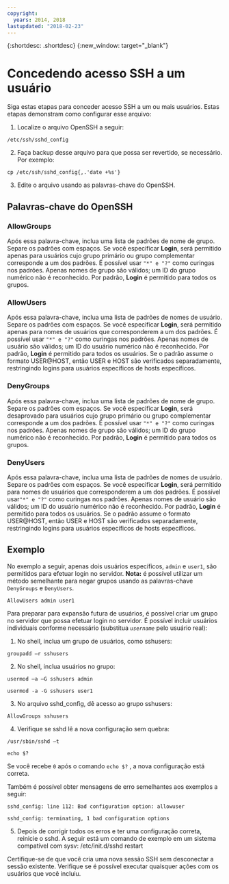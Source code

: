 ```yaml
---
copyright:
  years: 2014, 2018
lastupdated: "2018-02-23"
---
```


{:shortdesc: .shortdesc}
{:new_window: target="_blank"}

# Concedendo acesso SSH a um usuário 

Siga estas etapas para conceder acesso SSH a um ou mais usuários. Estas etapas demonstram como
configurar esse arquivo:

1. Localize o arquivo OpenSSH a seguir:
```
/etc/ssh/sshd_config
```
  
2. Faça backup desse arquivo para que possa ser revertido, se necessário. Por exemplo:
```
cp /etc/ssh/sshd_config{,.'date +%s'}
```
  
3. Edite o arquivo usando as palavras-chave do OpenSSH.


## Palavras-chave do OpenSSH

### AllowGroups 

Após essa palavra-chave, inclua uma lista de padrões de nome de grupo. Separe os padrões com espaços. Se
você especificar **Login**, será permitido apenas para usuários cujo grupo primário ou
grupo complementar corresponde a um dos padrões. É possível usar `"*" e "?"` como curingas nos padrões. Apenas nomes de grupo são válidos; um ID do grupo numérico não é reconhecido. Por
padrão, **Login** é permitido para todos os grupos.

### AllowUsers 

Após essa palavra-chave, inclua uma lista de padrões de nomes de usuário. Separe os padrões com espaços. Se você especificar **Login**, será permitido apenas para nomes de usuários que
corresponderem a um dos padrões. É possível usar `"*" e "?"` como curingas nos padrões. Apenas nomes de usuário
são válidos; um ID do usuário numérico não é reconhecido. Por padrão,
**Login** é permitido para todos os usuários. Se o padrão assume o formato USER@HOST, então USER e HOST são verificados
separadamente, restringindo logins para usuários específicos de hosts específicos.

### DenyGroups 

Após essa palavra-chave, inclua uma lista de padrões de nome de grupo. Separe os padrões com espaços. Se
você especificar **Login**, será desaprovado para usuários cujo grupo primário ou
grupo complementar corresponde a um dos padrões. É possível usar `"*" e "?"` como curingas nos padrões. Apenas nomes de grupo são válidos; um ID do grupo numérico não é reconhecido. Por
padrão, **Login** é permitido para todos os grupos.

### DenyUsers 

Após essa palavra-chave, inclua uma lista de padrões de nomes de usuário. Separe os padrões com espaços. Se você especificar **Login**, será permitido para nomes de usuários que corresponderem a
um dos padrões. É possível usar`"*" e "?"` como curingas nos padrões. Apenas nomes de usuário
são válidos; um ID do usuário numérico não é reconhecido. Por padrão, **Login** é permitido
para todos os usuários.  Se o padrão assume o formato USER@HOST, então USER e HOST são verificados
separadamente, restringindo logins para usuários específicos de hosts específicos.

## Exemplo

No exemplo a seguir, apenas dois usuários específicos, `admin` e
`user1`, são permitidos para efetuar login no servidor.
**Nota:** é possível utilizar um método semelhante para negar grupos usando as palavras-chave
`DenyGroups` e `DenyUsers`.
```
AllowUsers admin user1
```

Para preparar para expansão futura de usuários, é possível criar um grupo no servidor que possa efetuar
login no servidor. É possível incluir usuários individuais conforme necessário (substitua
*`username`* pelo usuário real):

1. No shell, inclua um grupo de usuários, como sshusers:
```
groupadd –r sshusers
```

2. No shell, inclua usuários no grupo:
```
usermod –a –G sshusers admin
```
```
usermod -a -G sshusers user1
```

3. No arquivo sshd_config, dê acesso ao grupo sshusers:
```
AllowGroups sshusers
```

4. Verifique se sshd lê a nova configuração sem quebra:
```
/usr/sbin/sshd –t
```

```
echo $?
```

  Se você recebe `0` após o comando `echo $?` , a nova
configuração está correta.

  Também é possível obter mensagens de erro semelhantes aos exemplos a seguir:
```
sshd_config: line 112: Bad configuration option: allowuser
```

```
sshd_config: terminating, 1 bad configuration options
```

5. Depois de corrigir todos os erros e ter uma configuração correta, reinicie o sshd. A seguir está um comando de exemplo em um sistema compatível com sysv: /etc/init.d/sshd restart

Certifique-se de que você cria uma nova sessão SSH sem desconectar a sessão existente. Verifique se é
possível executar quaisquer ações com os usuários que você incluiu.
